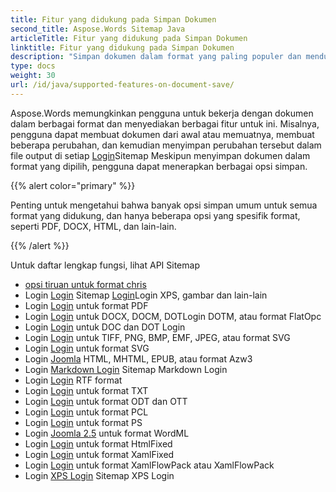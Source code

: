 ```yaml
---
title: Fitur yang didukung pada Simpan Dokumen
second_title: Aspose.Words Sitemap Java
articleTitle: Fitur yang didukung pada Simpan Dokumen
linktitle: Fitur yang didukung pada Simpan Dokumen
description: "Simpan dokumen dalam format yang paling populer dan mendukung banyak Microsoft Word Sitemap"
type: docs
weight: 30
url: /id/java/supported-features-on-document-save/
---
```


Aspose.Words memungkinkan pengguna untuk bekerja dengan dokumen dalam berbagai format dan menyediakan berbagai fitur untuk ini. Misalnya, pengguna dapat membuat dokumen dari awal atau memuatnya, membuat beberapa perubahan, dan kemudian menyimpan perubahan tersebut dalam file output di setiap [Login](/words/id/java/supported-document-formats/)Sitemap Meskipun menyimpan dokumen dalam format yang dipilih, pengguna dapat menerapkan berbagai opsi simpan.

{{% alert color="primary" %}}

Penting untuk mengetahui bahwa banyak opsi simpan umum untuk semua format yang didukung, dan hanya beberapa opsi yang spesifik format, seperti PDF, DOCX, HTML, dan lain-lain.

{{% /alert %}}

Untuk daftar lengkap fungsi, lihat API Sitemap

- [opsi tiruan untuk format chris](https://reference.aspose.com/words/java/com.aspose.words/saveoptions/)
- Login [Login](https://reference.aspose.com/words/java/com.aspose.words/fixedpagesaveoptions/) Sitemap [Login](/words/id/java/converting-to-fixed-page-format/)Login XPS, gambar dan lain-lain
- Login [Login](https://reference.aspose.com/words/java/com.aspose.words/pdfsaveoptions/) untuk format PDF
- Login [Login](https://reference.aspose.com/words/java/com.aspose.words/ooxmlsaveoptions/) untuk DOCX, DOCM, DOTLogin DOTM, atau format FlatOpc
- Login [Login](https://reference.aspose.com/words/java/com.aspose.words/docsaveoptions/) untuk DOC dan DOT Login
- Login [Login](https://reference.aspose.com/words/java/com.aspose.words/imagesaveoptions/) untuk TIFF, PNG, BMP, EMF, JPEG, atau format SVG
- Login [Login](https://reference.aspose.com/words/java/com.aspose.words/svgsaveoptions/) untuk format SVG
- Login [Joomla](https://reference.aspose.com/words/java/com.aspose.words/htmlsaveoptions/) HTML, MHTML, EPUB, atau format Azw3
- Login [Markdown Login](https://reference.aspose.com/words/java/com.aspose.words/markdownsaveoptions/) Sitemap Markdown Login
- Login [Login](https://reference.aspose.com/words/java/com.aspose.words/rtfsaveoptions/) RTF format
- Login [Login](https://reference.aspose.com/words/java/com.aspose.words/txtsaveoptions/) untuk format TXT
- Login [Login](https://reference.aspose.com/words/java/com.aspose.words/odtsaveoptions/) untuk format ODT dan OTT
- Login [Login](https://reference.aspose.com/words/java/com.aspose.words/pclsaveoptions/) untuk format PCL
- Login [Login](https://reference.aspose.com/words/java/com.aspose.words/pssaveoptions/) untuk format PS
- Login [Joomla 2.5](https://reference.aspose.com/words/java/com.aspose.words/wordml2003saveoptions/) untuk format WordML
- Login [Login](https://reference.aspose.com/words/java/com.aspose.words/htmlfixedsaveoptions/) untuk format HtmlFixed
- Login [Login](https://reference.aspose.com/words/java/com.aspose.words/xamlfixedsaveoptions/) untuk format XamlFixed
- Login [Login](https://reference.aspose.com/words/java/com.aspose.words/xamlflowsaveoptions/) untuk format XamlFlowPack atau XamlFlowPack
- Login [XPS Login](https://reference.aspose.com/words/java/com.aspose.words/xpssaveoptions/) Sitemap XPS Login